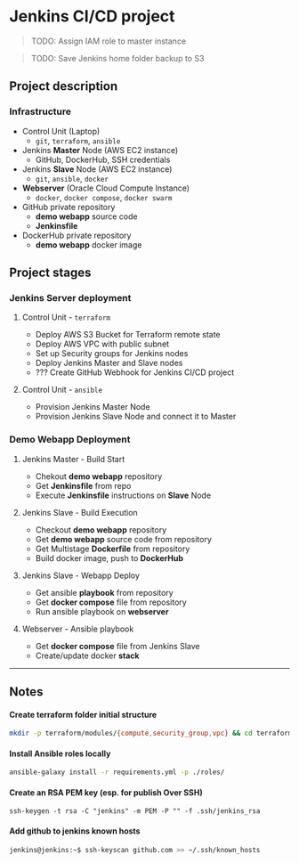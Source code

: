 # Jenkins CI/CD project
> TODO: Assign IAM role to master instance

> TODO: Save Jenkins home folder backup to S3

## Project description
### Infrastructure
* Control Unit (Laptop)
    - `git`, `terraform`, `ansible`
* Jenkins **Master** Node (AWS EC2 instance)
    - GitHub, DockerHub, SSH credentials
* Jenkins **Slave** Node (AWS EC2 instance)
    - `git`, `ansible`, `docker`
* **Webserver** (Oracle Cloud Compute Instance)
    - `docker`, `docker compose`, `docker swarm`
* GitHub private repository
    - **demo webapp** source code
    - **Jenkinsfile**
* DockerHub private repository
    - **demo webapp** docker image

## Project stages
### Jenkins Server deployment
1. Control Unit - `terraform`
    * Deploy AWS S3 Bucket for Terraform remote state
    * Deploy AWS VPC with public subnet
    * Set up Security groups for Jenkins nodes
    * Deploy Jenkins Master and Slave nodes
    * ??? Create GitHub Webhook for Jenkins CI/CD project

2. Control Unit - `ansible`
    * Provision Jenkins Master Node
    * Provision Jenkins Slave Node and connect it to Master


### Demo Webapp Deployment
1. Jenkins Master - Build Start
    * Chekout **demo webapp** repository
    * Get **Jenkinsfile** from repo
    * Execute **Jenkinsfile** instructions on **Slave** Node

1. Jenkins Slave - Build Execution
    * Checkout **demo webapp** repository
    * Get **demo webapp** source code from repository
    * Get Multistage **Dockerfile** from repository
    * Build docker image, push to **DockerHub**

1. Jenkins Slave - Webapp Deploy
    * Get ansible **playbook** from repository
    * Get **docker compose** file from repository
    * Run ansible playbook on **webserver**

1. Webserver - Ansible playbook
    * Get **docker compose** file from Jenkins Slave
    * Create/update docker **stack**



---
## Notes
#### Create terraform folder initial structure
```bash
mkdir -p terraform/modules/{compute,security_group,vpc} && cd terraform && touch main.tf outputs.tf secrets.tfvars && cd modules/compute && touch main.tf outputs.tf install_jenkins.sh && cd ../security_group && touch main.tf outputs.tf && cd ../vpc && touch main.tf outputs.tf
```

#### Install Ansible roles locally
```bash
ansible-galaxy install -r requirements.yml -p ./roles/
```

#### Create an RSA PEM key (esp. for publish Over SSH)
```
ssh-keygen -t rsa -C "jenkins" -m PEM -P "" -f .ssh/jenkins_rsa
```

#### Add github to jenkins known hosts
```bash
jenkins@jenkins:~$ ssh-keyscan github.com >> ~/.ssh/known_hosts
```

